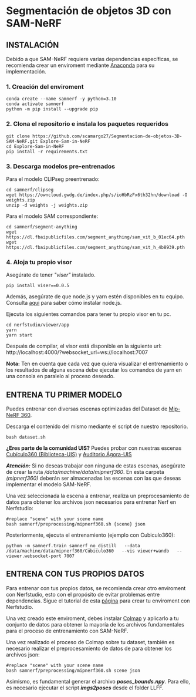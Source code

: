 # Segmentación de objetos 3D con SAM-NeRF

## **INSTALACIÓN**

Debido a que SAM-NeRF requiere varias dependencias específicas, se recomienda crear un enviroment mediante [Anaconda](https://www.anaconda.com/download/success) para su implementación.

### **1. Creación del enviroment**
```
conda create --name samnerf -y python=3.10
conda activate samnerf
python -m pip install --upgrade pip
```
### **2. Clona el repositorio e instala los paquetes requeridos**
```
git clone https://github.com/scamargo27/Segmentacion-de-objetos-3D-SAM-NeRF.git Explore-Sam-in-NeRF
cd Explore-Sam-in-NeRF
pip install -r requirements.txt
``` 
### **3. Descarga modelos pre-entrenados**

Para el modelo CLIPseg preentrenado:
```
cd samnerf/clipseg
wget https://owncloud.gwdg.de/index.php/s/ioHbRzFx6th32hn/download -O weights.zip
unzip -d weights -j weights.zip
```
Para el modelo SAM correspondiente:

```
cd samnerf/segment-anything
wget https://dl.fbaipublicfiles.com/segment_anything/sam_vit_b_01ec64.pth
wget https://dl.fbaipublicfiles.com/segment_anything/sam_vit_h_4b8939.pth
```
### **4. Aloja tu propio visor**

Asegúrate de tener _"viser"_ instalado.

```
pip install viser==0.0.5
```

Además, asegúrate de que node.js y yarn estén disponibles en tu equipo. Consulta [aquí](https://www.digitalocean.com/community/tutorials/how-to-install-node-js-on-ubuntu-20-04)  para saber cómo instalar node.js.

Ejecuta los siguientes comandos para tener tu propio visor en tu pc.

```
cd nerfstudio/viewer/app
yarn
yarn start
```

Después de compilar, el visor está disponible en la siguiente url: http://localhost:4000/?websocket_url=ws://localhost:7007

**Nota:** Ten en cuenta que cada vez que quiera visualizar el entrenamiento o los resultados de alguna escena debe ejecutar los comandos de yarn en una consola en paralelo al proceso deseado.

## ENTRENA TU PRIMER MODELO 

Puedes entrenar con diversas escenas optimizadas del Dataset de [Mip-NeRF 360](https://jonbarron-info.translate.goog/mipnerf360/?_x_tr_sl=en&_x_tr_tl=es&_x_tr_hl=es&_x_tr_pto=tc).

Descarga el contenido del mismo mediante el script de nuestro repositorio.

```
bash dataset.sh
```
**¿Eres parte de la comunidad UIS?** Puedes probar con nuestras escenas [Cubículo360 (Biblioteca-UIS)](https://drive.google.com/drive/folders/1eDXjGIb3tiUpDG_WdFCICe-svnWkiToB?usp=sharing) y [Auditorio Ágora-UIS]()

**_Atención:_** Si no deseas trabajar con ninguna de estas escenas, asegúrate de crear la ruta _/data/machine/data/mipnerf360_. En esta carpeta _(mipnerf360)_ deberán ser almacenadas las escenas con las que deseas implementar el modelo SAM-NeRF.

Una vez seleccionada la escena a entrenar, realiza un preprocesamiento de datos para obtener los archivos json necesarios para entrenar Nerf en Nerfstudio:
```
#replace "scene" with your scene name
bash samnerf/preprocessing/mipnerf360.sh {scene} json
```

Posteriormente, ejecuta el entrenamiento (ejemplo con Cubiculo360): 
``` 
python -m samnerf.train samnerf_no_distill   --data /data/machine/data/mipnerf360/Cubiculo360   --vis viewer+wandb   --viewer.websocket-port 7007
``` 

## ENTRENA CON TUS PROPIOS DATOS 

Para entrenar con tus propios datos, se recomienda crear otro enviroment con Nerfstudio, esto con el propósito de evitar problemas entre dependencias. Sigue el tutorial de esta [página](https://docs.nerf.studio/quickstart/installation.html) para crear tu enviroment con Nerfstudio.

Una vez creado este enviroment, debes instalar [Colmap](https://docs.nerf.studio/quickstart/custom_dataset.html) y aplicarlo a tu conjunto de datos para obtener la mayoría de los archivos fundamentales para el proceso de entrenamiento con SAM-NeRF. 

Una vez realizado el proceso de Colmap sobre tu dataset, también es necesario realizar el preprocesamiento de datos de para obtener los archivos json:

```
#replace "scene" with your scene name
bash samnerf/preprocessing/mipnerf360.sh scene json
```
Asimismo, es fundamental generar el archivo _**poses_bounds.npy**_. Para ello, es necesario ejecutar el script _**imgs2poses**_ desde el folder LLFF.





